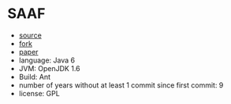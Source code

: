 # SAAF

- [source](https://github.com/SAAF-Developers/saaf)
- [fork](https://github.com/jpksh90/saaf)
- [paper](https://dl.acm.org/doi/pdf/10.1145/2480362.2480706)
- language: Java 6
- JVM: OpenJDK 1.6
- Build: Ant
- number of years without at least 1 commit since first commit: 9
- license: GPL
